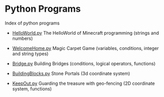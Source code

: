 # Python Programs

Index of python programs

* [HelloWorld.py](./HelloWorld.py) The HelloWorld of Minecraft programming (strings and numbers)

* [WelcomeHome.py](./WelcomeHome.py) Magic Carpet Game (variables, conditions, integer and string types)

* [Bridge.py](./Bridge.py) Building Bridges (conditions, logical operators, functions)

* [BuildingBlocks.py](./BuildingBlocks.py) Stone Portals (3d coordinate system)

* [KeepOut.py](./KeepOut.py) Guarding the treasure with geo-fencing (2D coordinate system, functions)
